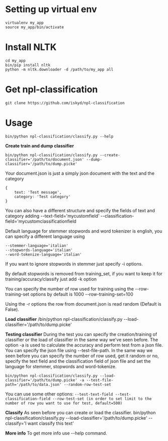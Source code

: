 Setting up virtual env
===================

    virtualenv my_app
    source my_app/bin/activate

Install NLTK
===================

    cd my_app
    bin/pip install nltk
    python -m nltk.downloader -d /path/to/my_app all

Get npl-classification
===================

    git clone https://github.com/iskyd/npl-classification

Usage
===================
    bin/python npl-classification/classify.py --help

**Create train and dump classifier**

    bin/python npl-classification/classify.py --create-classifier='/path/to/document.json' --dump-classifier='/path/to/dump.picke'

Your document.json is just a simply json document with the text and the category

    {
        text: 'Test message',
        category: 'Test category'
    }

You can also have a different structure and specify the fields of text and category adding --text-field='mycustomfield' --classification-field='mycustomclassificationfield

Default language for stemmer stopwords and word tokenizer is english, you can specify a different language using

    --stemmer-language='italian'
    --stopwords-language='italian'
    --word-tokenize-language='italian'

If you want to ignore stopwords in stemmer just specify -i options.

By default stopwords is removed from training_set, if you want to keep it for training/accuracy/classify just add -k option

You can specify the number of row used for training using the --row-training-set options by default is 1000
    --row-training-set=100

Using the -r options the row from document.json is read random (Default is False).

**Load classifier**
    /bin/python npl-classification/classify.py --load-classifier='/path/to/dump.picke'

**Testing classifier**
During the test you can specify the creation/training of classifier or the load of classifier in the same way we've seen before.
The option -a is used to calculate the accuracy and perform test from a json file.
You can specify the json file using --test-file-path.
In the same way we seen before you can specify the number of row used, get it random or no, specify the text field and the classification field of json file and set the language for stemmer, stopwords and word-tokenize.

    bin/python npl-classification/classify.py --load-classifier='/path/to/dump.picke' -a --test-file-path='/path/to/data.json' --random-row-test-set

You can use some other options:
    ```--test-text-field
    --test-classification-field
    --row-test-set (in order to set limit to the number of row you want to use for test, default=500)```

**Classify**
As seen before you can create or load the classifier.
    bin/python npl-classification/classify.py --load-classifier='/path/to/dump.picke' --classify='I want classify this text'

**More info**
To get more info use --help command.
